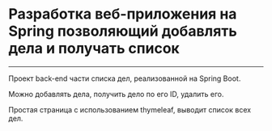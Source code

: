# Разработка веб-приложения на Spring позволяющий добавлять дела и получать список
___
Проект back-end части списка дел, реализованной на Spring Boot.

Можно добавлять дела, получить дело по его ID, удалить его. 

Простая страница с использованием thymeleaf, выводит список всех дел.
